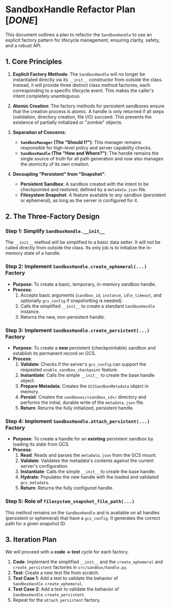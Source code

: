 # SandboxHandle Refactor Plan [*DONE*]

This document outlines a plan to refactor the `SandboxHandle` to use an explicit factory pattern for lifecycle management, ensuring clarity, safety, and a robust API.

## 1. Core Principles

1.  **Explicit Factory Methods**: The `SandboxHandle` will no longer be instantiated directly via its `__init__` constructor from outside the class. Instead, it will provide three distinct class method factories, each corresponding to a specific lifecycle event. This makes the caller's intent completely unambiguous.

2.  **Atomic Creation**: The factory methods for persistent sandboxes ensure that the creation process is atomic. A handle is only returned if all steps (validation, directory creation, file I/O) succeed. This prevents the existence of partially initialized or "zombie" objects.

3.  **Separation of Concerns**:
    - **`SandboxManager` (The "Should I?")**: This manager remains responsible for high-level policy and server capability checks.
    - **`SandboxHandle` (The "How and Where?")**: The handle remains the single source of truth for all path generation and now also manages the atomicity of its own creation.

4.  **Decoupling "Persistent" from "Snapshot"**:
    - **Persistent Sandbox**: A sandbox created with the intent to be checkpointed and restored, defined by a `metadata.json` file.
    - **Filesystem Snapshot**: A feature available to *any* sandbox (persistent or ephemeral), as long as the server is configured for it.

## 2. The Three-Factory Design

### Step 1: Simplify `SandboxHandle.__init__`

The `__init__` method will be simplified to a basic data setter. It will not be called directly from outside the class. Its only job is to initialize the in-memory state of a handle.

### Step 2: Implement `SandboxHandle.create_ephemeral(...)` Factory

- **Purpose**: To create a basic, temporary, in-memory sandbox handle.
- **Process**:
    1.  Accepts basic arguments (`sandbox_id`, `instance`, `idle_timeout`, and optionally `gcs_config` if snapshotting is needed).
    2.  Calls the simplified `__init__` to create a standard `SandboxHandle` instance.
    3.  Returns the new, non-persistent handle.

### Step 3: Implement `SandboxHandle.create_persistent(...)` Factory

- **Purpose**: To create a **new** persistent (checkpointable) sandbox and establish its permanent record on GCS.
- **Process**:
    1.  **Validate**: Checks if the server's `gcs_config` can support the requested `enable_sandbox_checkpoint` feature.
    2.  **Instantiate**: Calls the simple `__init__` to create the base handle object.
    3.  **Prepare Metadata**: Creates the `GCSSandboxMetadata` object in memory.
    4.  **Persist**: Creates the `sandboxes/<sandbox_id>/` directory and performs the initial, durable write of the `metadata.json` file.
    5.  **Return**: Returns the fully initialized, persistent handle.

### Step 4: Implement `SandboxHandle.attach_persistent(...)` Factory

- **Purpose**: To create a handle for an **existing** persistent sandbox by loading its state from GCS.
- **Process**:
    1.  **Read**: Reads and parses the `metadata.json` from the GCS mount.
    2.  **Validate**: Validates the metadata's contents against the current server's configuration.
    3.  **Instantiate**: Calls the simple `__init__` to create the base handle.
    4.  **Hydrate**: Populates the new handle with the loaded and validated `gcs_metadata`.
    5.  **Return**: Returns the fully configured handle.

### Step 5: Role of `filesystem_snapshot_file_path(...)`

This method remains on the `SandboxHandle` and is available on all handles (persistent or ephemeral) that have a `gcs_config`. It generates the correct path for a given snapshot ID.

## 3. Iteration Plan

We will proceed with a **code -> test** cycle for each factory.
1.  **Code**: Implement the simplified `__init__` and the `create_ephemeral` and `create_persistent` factories in `src/sandbox/handle.py`.
2.  **Test**: Create a new test file from scratch.
3.  **Test Case 1**: Add a test to validate the behavior of `SandboxHandle.create_ephemeral`.
4.  **Test Case 2**: Add a test to validate the behavior of `SandboxHandle.create_persistent`.
5.  Repeat for the `attach_persistent` factory.

